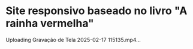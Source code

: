 # Site responsivo baseado no livro "A rainha vermelha"




Uploading Gravação de Tela 2025-02-17 115135.mp4…

